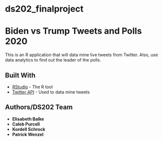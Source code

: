 # ds202_finalproject
# Biden vs Trump Tweets and Polls 2020

This is an R application that will data mine live tweets from Twitter. Also, use data analytics to find out the leader of the polls.

## Built With

* [RStudio](https://rstudio.com/) - The R tool
* [Twitter API](https://developer.twitter.com/en/docs) - Used to data mine tweets

## Authors/DS202 Team
* **Elisabeth Balke**
* **Caleb Purcell**
* **Kordell Schrock**
* **Patrick Wenzel**
